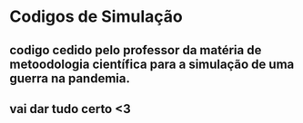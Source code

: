 # Codigos de Simulação

## codigo cedido pelo professor da matéria de metoodologia científica para a simulação de uma guerra na pandemia.
## vai dar tudo certo <3

